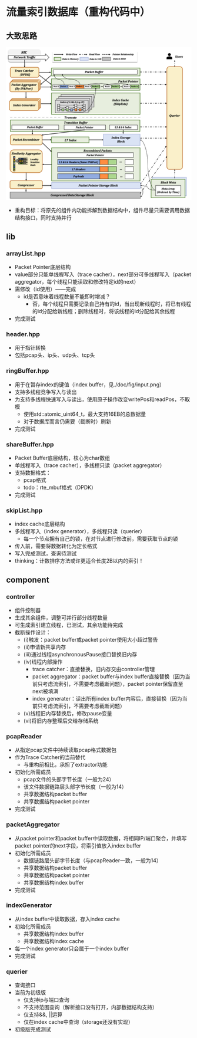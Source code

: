 # 流量索引数据库（重构代码中）

## 大致思路

![](./doc/fig/thinking.png)

* 重构目标：将原先的组件内功能拆解到数据结构中，组件尽量只需要调用数据结构接口，同时支持并行

## lib
### arrayList.hpp
* Packet Pointer底层结构
* value部分只能单线程写入（trace cacher），next部分可多线程写入（packet aggregator，每个线程只能读取和修改特定id的next）
* 需修改（id使用）——完成
	* id是否意味着线程数量不能即时增减？
		* 否，每个线程只需要记录自己持有的id，当出现新线程时，将已有线程的id分配给新线程；删除线程时，将该线程的id分配给其余线程
* 完成测试

### header.hpp
* 用于指针转换
* 包括pcap头、ip头、udp头、tcp头

### ringBuffer.hpp
* 用于在暂存index的键值（index buffer，见./doc/fig/input.png）
* 支持多线程竞争写入与读出
* 为支持多线程快速写入与读出，使用原子操作改变writePos和readPos，不取模
	* 使用std::atomic_uint64_t，最大支持16EB的总数据量
	* 对于数据库而言仍需要（截断时）刷新
* 完成测试

### shareBuffer.hpp
* Packet Buffer底层结构，核心为char数组
* 单线程写入（trace cacher），多线程只读（packet aggregator）
* 支持数据格式：
	* pcap格式
	* todo：rte_mbuf格式（DPDK）
* 完成测试

### skipList.hpp
* index cache底层结构
* 多线程写入（index generator），多线程只读（querier）
	* 每一个节点拥有自己的锁，在对节点进行修改前，需要获取节点的锁
* 传入前，需要将数据转化为定长格式
* 写入完成测试，查询待测试
* thinking：计数排序方法或许更适合长度2B以内的索引！

## component
### controller
* 组件控制器
* 生成其余组件，调整可并行部分线程数量
* 可生成索引建立线程，已测试，其余功能待完成
* 截断操作设计：
	* (i)触发：packet buffer或packet pointer使用大小超过警告
	* (ii)申请新共享内存
	* (iii)通过线程asynchronousPause接口替换旧内存
	* (iv)线程内部操作
		* trace catcher：直接替换，旧内存交由controller管理
		* packet aggregator：packet buffer与index buffer直接替换（因为当前只考虑流索引，不需要考虑截断问题），packet pointer保留直至next被填满
		* index generater：读出所有index buffer内容后，直接替换（因为当前只考虑流索引，不需要考虑截断问题）
	* (v)线程旧内存替换后，修改pause变量
	* (vi)将旧内存整理后交给存储系统

### pcapReader
* 从指定pcap文件中持续读取pcap格式数据包
* 作为Trace Catcher的当前替代
	* 与重构前相比，承担了extractor功能
* 初始化所需成员
	* pcap文件的头部字节长度（一般为24）
	* 该文件数据链路层头部字节长度（一般为14）
	* 共享数据结构packet buffer
	* 共享数据结构packet pointer
* 完成测试

### packetAggregator
* 从packet pointer和packet buffer中读取数据，将相同IP/端口聚合，并填写packet pointer的next字段，将索引值放入index buffer
* 初始化所需成员
	* 数据链路层头部字节长度（与pcapReader一致，一般为14）
	* 共享数据结构packet buffer
	* 共享数据结构packet pointer
	* 共享数据结构index buffer
* 完成测试

### indexGenerator
* 从index buffer中读取数据，存入index cache
* 初始化所需成员
	* 共享数据结构index buffer
	* 共享数据结构index cache
* 每一个index generator只会属于一个index buffer
* 完成测试

### querier
* 查询接口
* 当前为初级版
	* 仅支持ip与端口查询
	* 不支持范围查询（解析接口没有打开，内部数据结构支持）
	* 仅支持&&, ||运算
	* 仅在index cache中查询（storage还没有实现）
* 初级版完成测试